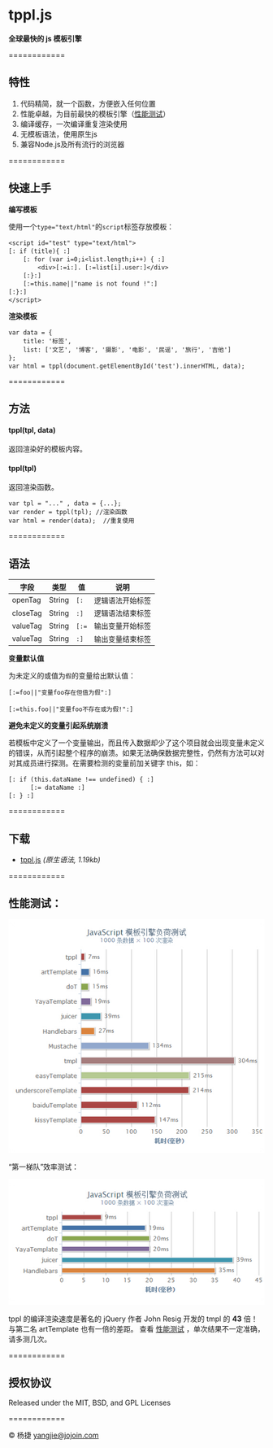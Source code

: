 tppl.js
=======

**全球最快的 js 模板引擎**

============

## 特性

1.	代码精简，就一个函数，方便嵌入任何位置
2.	性能卓越，为目前最快的模板引擎（[性能测试](http://yangjiepro.github.io/tppl/test/test.htm)）
3.	编译缓存，一次编译重复渲染使用
4.	无模板语法，使用原生js
5.	兼容Node.js及所有流行的浏览器

============

## 快速上手

**编写模板**

使用一个``type="text/html"``的``script``标签存放模板：
	
	<script id="test" type="text/html">
	[: if (title){ :]
		[: for (var i=0;i<list.length;i++) { :]
			<div>[:=i:]. [:=list[i].user:]</div>
		[:}:]
		[:=this.name||"name is not found !":]
	[:}:]
	</script>

**渲染模板**
	
	var data = {
		title: '标签',
		list: ['文艺', '博客', '摄影', '电影', '民谣', '旅行', '吉他']
	};
	var html = tppl(document.getElementById('test').innerHTML, data);

============

## 方法

#### tppl(tpl, data)

返回渲染好的模板内容。

#### tppl(tpl)

返回渲染函数。

	var tpl = "..." , data = {...};
	var render = tppl(tpl); //渲染函数
	var html = render(data);  //重复使用

============

## 语法

字段 | 类型 | 值| 说明
------------ | ------------- | ------------ | ------------
openTag | String | ``[:`` | 逻辑语法开始标签
closeTag | String | ``:]`` | 逻辑语法结束标签
valueTag | String | ``[:=`` | 输出变量开始标签
valueTag | String | ``:]`` | 输出变量结束标签

**变量默认值**

为未定义的或值为`假`的变量给出默认值：

	[:=foo||"变量foo存在但值为假":]
	
	[:=this.foo||"变量foo不存在或为假!":]

**避免未定义的变量引起系统崩溃**

若模板中定义了一个变量输出，而且传入数据却少了这个项目就会出现变量未定义的错误，从而引起整个程序的崩溃。如果无法确保数据完整性，仍然有方法可以对对其成员进行探测。在需要检测的变量前加关键字 this，如：

	[: if (this.dataName !== undefined) { :]
	      [:= dataName :]
	[: } :]

============

## 下载

* [tppl.js](https://github.com/yangjiePro/tppl/blob/gh-pages/tppl.js) *(原生语法, 1.19kb)* 

============
	
## 性能测试：

![性能测试](test/all.jpg)

“第一梯队”效率测试：

![性能测试](test/some.jpg)

tppl 的编译渲染速度是著名的 jQuery 作者 John Resig 开发的 tmpl 的 **43** 倍！与第二名 artTemplate 也有一倍的差距。 查看 [性能测试](http://yangjiepro.github.io/tppl/test/test.htm) ，单次结果不一定准确，请多测几次。

============

## 授权协议

Released under the MIT, BSD, and GPL Licenses

============

© 杨捷 yangjie@jojoin.com
